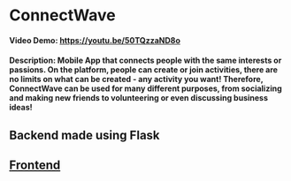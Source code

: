 # ConnectWave

#### Video Demo: <https://youtu.be/50TQzzaND8o>

#### Description: Mobile App that connects people with the same interests or passions. On the platform, people can create or join activities, there are no limits on what can be created - any activity you want! Therefore, ConnectWave can be used for many different purposes, from socializing and making new friends to volunteering or even discussing business ideas!

## Backend made using Flask

## [Frontend](https://github.com/JonSnowv2/ConnectWave-FE)
